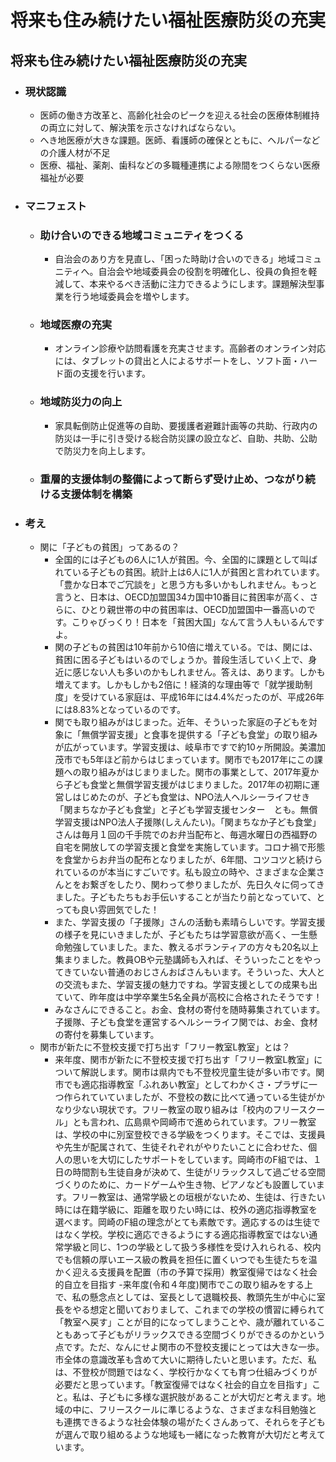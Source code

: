 # 将来も住み続けたい福祉医療防災の充実
## 将来も住み続けたい福祉医療防災の充実

- ### 現状認識
    - 医師の働き方改革と、高齢化社会のピークを迎える社会の医療体制維持の両立に対して、解決策を示さなければならない。
    - へき地医療が大きな課題。医師、看護師の確保とともに、ヘルパーなどの介護人材が不足
    - 医療、福祉、薬剤、歯科などの多職種連携による隙間をつくらない医療福祉が必要

- ### マニフェスト
    - ### 助け合いのできる地域コミュニティをつくる
        - 自治会のあり方を見直し、「困った時助け合いのできる」地域コミュニティへ。自治会や地域委員会の役割を明確化し、役員の負担を軽減して、本来やるべき活動に注力できるようにします。課題解決型事業を行う地域委員会を増やします。
    - ### 地域医療の充実
        - オンライン診療や訪問看護を充実させます。高齢者のオンライン対応には、タブレットの貸出と人によるサポートをし、ソフト面・ハード面の支援を行います。   
     - ### 地域防災力の向上
        - 家具転倒防止促進等の自助、要援護者避難計画等の共助、行政内の防災は一手に引き受ける総合防災課の設立など、自助、共助、公助で防災力を向上します。
    - ### 重層的支援体制の整備によって断らず受け止め、つながり続ける支援体制を構築

- ### 考え
    - 関に「子どもの貧困」ってあるの？
        - 全国的には子どもの6人に1人が貧困。今、全国的に課題として叫ばれている子どもの貧困。統計上は6人に1人が貧困と言われています。「豊かな日本でご冗談を」と思う方も多いかもしれません。もっと言うと、日本は、OECD加盟国34カ国中10番目に貧困率が高く、さらに、ひとり親世帯の中の貧困率は、OECD加盟国中一番高いのです。こりゃびっくり！日本を「貧困大国」なんて言う人もいるんですよ。
        - 関の子どもの貧困は10年前から10倍に増えている。では、関には、貧困に困る子どもはいるのでしょうか。普段生活していく上で、身近に感じない人も多いのかもしれません。答えは、あります。しかも増えてます。しかもしかも2倍に！経済的な理由等で「就学援助制度」を受けている家庭は、平成16年には4.4%だったのが、平成26年には8.83%となっているのです。
        - 関でも取り組みがはじまった。近年、そういった家庭の子どもを対象に「無償学習支援」と食事を提供する「子ども食堂」の取り組みが広がっています。学習支援は、岐阜市ですで約10ヶ所開設。美濃加茂市でも5年ほど前からはじまっています。関市でも2017年にこの課題への取り組みがはじまりました。関市の事業として、2017年夏から子ども食堂と無償学習支援がはじまりました。2017年の初期に運営しはじめたのが、子ども食堂は、NPO法人ヘルシーライフせき「関まちなか子ども食堂」と子ども学習支援センター　とも。無償学習支援はNPO法人子援隊(しえんたい)。「関まちなか子ども食堂」さんは毎月１回の千手院でのお弁当配布と、毎週水曜日の西福野の自宅を開放しての学習支援と食堂を実施しています。コロナ禍で形態を食堂からお弁当の配布となりましたが、6年間、コツコツと続けられているのが本当にすごいです。私も設立の時や、さまざまな企業さんとをお繋ぎをしたり、関わって参りましたが、先日久々に伺ってきました。子どもたちもお手伝いすることが当たり前となっていて、とっても良い雰囲気でした！
        - また、学習支援の「子援隊」さんの活動も素晴らしいです。学習支援の様子を見にいきましたが、子どもたちは学習意欲が高く、一生懸命勉強していました。また、教えるボランティアの方々も20名以上集まりました。教員OBや元塾講師も入れば、そういったことをやってきていない普通のおじさんおばさんもいます。そういった、大人との交流もまた、学習支援の魅力ですね。学習支援としての成果も出ていて、昨年度は中学卒業生5名全員が高校に合格されたそうです！
        - みなさんにできること。お金、食材の寄付を随時募集されています。子援隊、子ども食堂を運営するヘルシーライフ関では、お金、食材の寄付を募集しています。
    - 関市が新たに不登校支援で打ち出す「フリー教室L教室」とは？
        - 来年度、関市が新たに不登校支援で打ち出す「フリー教室L教室」について解説します。関市は県内でも不登校児童生徒が多い市です。関市でも適応指導教室「ふれあい教室」としてわかくさ・プラザに一つ作られていていましたが、不登校の数に比べて通っている生徒がかなり少ない現状です。フリー教室の取り組みは「校内のフリースクール」とも言われ、広島県や岡崎市で進められています。フリー教室は、学校の中に別室登校できる学級をつくります。そこでは、支援員や先生が配属されて、生徒それぞれがやりたいことに合わせた、個人の思いを大切にしたサポートをしています。岡崎市のF組では、１日の時間割も生徒自身が決めて、生徒がリラックスして過ごせる空間づくりのために、カードゲームや生き物、ピアノなども設置しています。フリー教室は、通常学級との垣根がないため、生徒は、行きたい時には在籍学級に、距離を取りたい時には、校外の適応指導教室を選べます。岡崎のF組の理念がとても素敵です。適応するのは生徒ではなく学校。学校に適応できるようにする適応指導教室ではない通常学級と同じ、1つの学級として扱う多様性を受け入れられる、校内でも信頼の厚いエース級の教員を担任に置くいつでも生徒たちを温かく迎える支援員を配置（市の予算で採用）教室復帰ではなく社会的自立を目指す
        -来年度(令和４年度)関市でこの取り組みをする上で、私の懸念点としては、室長として退職校長、教頭先生が中心に室長をやる想定と聞いておりまして、これまでの学校の慣習に縛られて「教室へ戻す」ことが目的になってしまうことや、歳が離れていることもあって子どもがリラックスできる空間づくりができるのかという点です。ただ、なんにせよ関市の不登校支援にとっては大きな一歩。市全体の意識改革も含めて大いに期待したいと思います。ただ、私は、不登校が問題ではなく、学校行かなくても育つ仕組みづくりが必要だと思っています。「教室復帰ではなく社会的自立を目指す」こと。私は、子どもに多様な選択肢があることが大切だと考えます。地域の中に、フリースクールに準じるような、さまざまな科目勉強とも連携できるような社会体験の場がたくさんあって、それらを子どもが選んで取り組めるような地域も一緒になった教育が大切だと考えています。